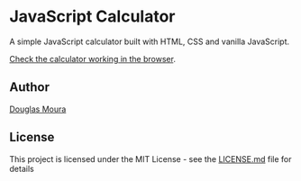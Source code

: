 # JavaScript Calculator

A simple JavaScript calculator built with HTML, CSS and vanilla JavaScript.


[Check the calculator working in the browser](https://douglasdemoura.github.io/javascript-calculator/).

## Author

[Douglas Moura](http://douglasmoura.dev)

## License

This project is licensed under the MIT License - see the [LICENSE.md](LICENSE.md) file for details
